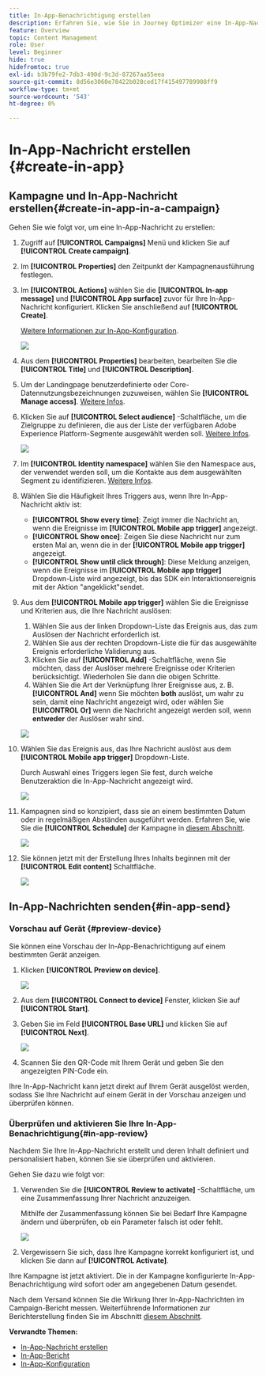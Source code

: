 ```yaml
---
title: In-App-Benachrichtigung erstellen
description: Erfahren Sie, wie Sie in Journey Optimizer eine In-App-Nachricht erstellen
feature: Overview
topic: Content Management
role: User
level: Beginner
hide: true
hidefromtoc: true
exl-id: b3b79fe2-7db3-490d-9c3d-87267aa55eea
source-git-commit: 8d56e3060e78422b028ced17f415497789908ff9
workflow-type: tm+mt
source-wordcount: '543'
ht-degree: 0%

---
```


# In-App-Nachricht erstellen {#create-in-app}

## Kampagne und In-App-Nachricht erstellen{#create-in-app-in-a-campaign}

Gehen Sie wie folgt vor, um eine In-App-Nachricht zu erstellen:

1. Zugriff auf **[!UICONTROL Campaigns]** Menü und klicken Sie auf **[!UICONTROL Create campaign]**.

1. Im **[!UICONTROL Properties]** den Zeitpunkt der Kampagnenausführung festlegen.

1. Im **[!UICONTROL Actions]** wählen Sie die **[!UICONTROL In-app message]** und **[!UICONTROL App surface]** zuvor für Ihre In-App-Nachricht konfiguriert. Klicken Sie anschließend auf **[!UICONTROL Create]**.

   [Weitere Informationen zur In-App-Konfiguration](inapp-configuration.md).

   ![](assets/in_app_create_1.png)

1. Aus dem **[!UICONTROL Properties]** bearbeiten, bearbeiten Sie die **[!UICONTROL Title]** und **[!UICONTROL Description]**.

1. Um der Landingpage benutzerdefinierte oder Core-Datennutzungsbezeichnungen zuzuweisen, wählen Sie **[!UICONTROL Manage access]**. [Weitere Infos](../administration/object-based-access.md).

1. Klicken Sie auf **[!UICONTROL Select audience]** -Schaltfläche, um die Zielgruppe zu definieren, die aus der Liste der verfügbaren Adobe Experience Platform-Segmente ausgewählt werden soll. [Weitere Infos](../segment/about-segments.md).

   ![](assets/in_app_create_2.png)

1. Im **[!UICONTROL Identity namespace]** wählen Sie den Namespace aus, der verwendet werden soll, um die Kontakte aus dem ausgewählten Segment zu identifizieren. [Weitere Infos](../event/about-creating.md#select-the-namespace).

1. Wählen Sie die Häufigkeit Ihres Triggers aus, wenn Ihre In-App-Nachricht aktiv ist:

   * **[!UICONTROL Show every time]**: Zeigt immer die Nachricht an, wenn die Ereignisse im **[!UICONTROL Mobile app trigger]** angezeigt.
   * **[!UICONTROL Show once]**: Zeigen Sie diese Nachricht nur zum ersten Mal an, wenn die in der **[!UICONTROL Mobile app trigger]** angezeigt.
   * **[!UICONTROL Show until click through]**: Diese Meldung anzeigen, wenn die Ereignisse im **[!UICONTROL Mobile app trigger]** Dropdown-Liste wird angezeigt, bis das SDK ein Interaktionsereignis mit der Aktion &quot;angeklickt&quot;sendet.

1. Aus dem **[!UICONTROL Mobile app trigger]** wählen Sie die Ereignisse und Kriterien aus, die Ihre Nachricht auslösen:

   1. Wählen Sie aus der linken Dropdown-Liste das Ereignis aus, das zum Auslösen der Nachricht erforderlich ist.
   1. Wählen Sie aus der rechten Dropdown-Liste die für das ausgewählte Ereignis erforderliche Validierung aus.
   1. Klicken Sie auf **[!UICONTROL Add]** -Schaltfläche, wenn Sie möchten, dass der Auslöser mehrere Ereignisse oder Kriterien berücksichtigt. Wiederholen Sie dann die obigen Schritte.
   1. Wählen Sie die Art der Verknüpfung Ihrer Ereignisse aus, z. B. **[!UICONTROL And]** wenn Sie möchten **both** auslöst, um wahr zu sein, damit eine Nachricht angezeigt wird, oder wählen Sie **[!UICONTROL Or]** wenn die Nachricht angezeigt werden soll, wenn **entweder** der Auslöser wahr sind.

   ![](assets/in_app_create_3.png)

1. Wählen Sie das Ereignis aus, das Ihre Nachricht auslöst aus dem **[!UICONTROL Mobile app trigger]**
Dropdown-Liste.

   Durch Auswahl eines Triggers legen Sie fest, durch welche Benutzeraktion die In-App-Nachricht angezeigt wird.

   ![](assets/in_app_create_3.png)

1. Kampagnen sind so konzipiert, dass sie an einem bestimmten Datum oder in regelmäßigen Abständen ausgeführt werden. Erfahren Sie, wie Sie die **[!UICONTROL Schedule]** der Kampagne in [diesem Abschnitt](../campaigns/create-campaign.md#schedule).

   ![](assets/in-app-schedule.png)

1. Sie können jetzt mit der Erstellung Ihres Inhalts beginnen mit der **[!UICONTROL Edit content]** Schaltfläche.

   ![](assets/in_app_create_4.png)

## In-App-Nachrichten senden{#in-app-send}

### Vorschau auf Gerät {#preview-device}

Sie können eine Vorschau der In-App-Benachrichtigung auf einem bestimmten Gerät anzeigen.

1. Klicken **[!UICONTROL Preview on device]**.

   ![](assets/in_app_create_6.png)

1. Aus dem **[!UICONTROL Connect to device]** Fenster, klicken Sie auf **[!UICONTROL Start]**.

1. Geben Sie im Feld **[!UICONTROL Base URL]** und klicken Sie auf **[!UICONTROL Next]**.

   ![](assets/in_app_create_7.png)

1. Scannen Sie den QR-Code mit Ihrem Gerät und geben Sie den angezeigten PIN-Code ein.

Ihre In-App-Nachricht kann jetzt direkt auf Ihrem Gerät ausgelöst werden, sodass Sie Ihre Nachricht auf einem Gerät in der Vorschau anzeigen und überprüfen können.

### Überprüfen und aktivieren Sie Ihre In-App-Benachrichtigung{#in-app-review}

Nachdem Sie Ihre In-App-Nachricht erstellt und deren Inhalt definiert und personalisiert haben, können Sie sie überprüfen und aktivieren.

Gehen Sie dazu wie folgt vor:

1. Verwenden Sie die **[!UICONTROL Review to activate]** -Schaltfläche, um eine Zusammenfassung Ihrer Nachricht anzuzeigen.

   Mithilfe der Zusammenfassung können Sie bei Bedarf Ihre Kampagne ändern und überprüfen, ob ein Parameter falsch ist oder fehlt.

   ![](assets/in_app_create_5.png)

1. Vergewissern Sie sich, dass Ihre Kampagne korrekt konfiguriert ist, und klicken Sie dann auf **[!UICONTROL Activate]**.

Ihre Kampagne ist jetzt aktiviert. Die in der Kampagne konfigurierte In-App-Benachrichtigung wird sofort oder am angegebenen Datum gesendet.

Nach dem Versand können Sie die Wirkung Ihrer In-App-Nachrichten im Campaign-Bericht messen. Weiterführende Informationen zur Berichterstellung finden Sie im Abschnitt [diesem Abschnitt](inapp-report.md).

**Verwandte Themen:**

* [In-App-Nachricht erstellen](design-in-app.md)
* [In-App-Bericht](inapp-report.md)
* [In-App-Konfiguration](inapp-configuration.md)
